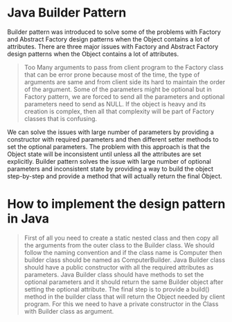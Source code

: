 # Java Builder Pattern
 Builder pattern was introduced to solve some of the problems with Factory and Abstract Factory design patterns when the Object contains a lot of attributes. 
 There are three major issues with Factory and Abstract Factory design patterns when the Object contains a lot of attributes. 

>  Too Many arguments to pass from client program to the Factory class that can be error prone because most of the time, the type of arguments are same and from client side its hard to maintain the order of the argument. 
> Some of the parameters might be optional but in Factory pattern, we are forced to send all the parameters and optional parameters need to send as NULL. 
> If the object is heavy and its creation is complex, then all that complexity will be part of Factory classes that is confusing.

 We can solve the issues with large number of parameters by providing a constructor with required parameters and then different setter methods to set the optional parameters. The problem with this approach is that the Object state will be inconsistent until unless all the attributes are set explicitly.
 Builder pattern solves the issue with large number of optional parameters and inconsistent state by providing a way to build the object step-by-step and provide a method that will actually return the final Object.

# How to implement the design pattern in Java 

> First of all you need to create a static nested class and then copy all the arguments from the outer class to the Builder class. We should follow the naming convention and if the class name is Computer then builder class should be named as ComputerBuilder.
> Java Builder class should have a public constructor with all the required attributes as parameters.
> Java Builder class should have methods to set the optional parameters and it should return the same Builder object after setting the optional attribute.
> The final step is to provide a build() method in the builder class that will return the Object needed by client program. For this we need to have a private constructor in the Class with Builder class as argument.
